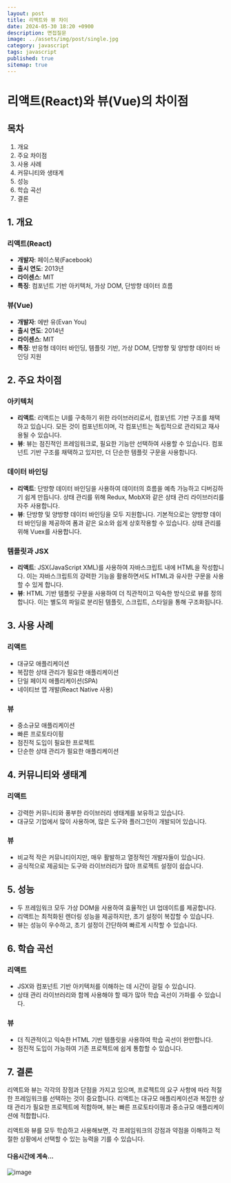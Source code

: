 ```yaml
---
layout: post
title: 리액트와 뷰 차이
date: 2024-05-30 18:20 +0900
description: 면접질문
image: ../assets/img/post/single.jpg
category: javascript
tags: javascript 
published: true
sitemap: true
---
```


# 리액트(React)와 뷰(Vue)의 차이점

## 목차
1. 개요
2. 주요 차이점
3. 사용 사례
4. 커뮤니티와 생태계
5. 성능
6. 학습 곡선
7. 결론

## 1. 개요
### 리액트(React)
- **개발자**: 페이스북(Facebook)
- **출시 연도**: 2013년
- **라이센스**: MIT
- **특징**: 컴포넌트 기반 아키텍처, 가상 DOM, 단방향 데이터 흐름

### 뷰(Vue)
- **개발자**: 에반 유(Evan You)
- **출시 연도**: 2014년
- **라이센스**: MIT
- **특징**: 반응형 데이터 바인딩, 템플릿 기반, 가상 DOM, 단방향 및 양방향 데이터 바인딩 지원

## 2. 주요 차이점
### 아키텍처
- **리액트**: 리액트는 UI를 구축하기 위한 라이브러리로서, 컴포넌트 기반 구조를 채택하고 있습니다. 모든 것이 컴포넌트이며, 각 컴포넌트는 독립적으로 관리되고 재사용될 수 있습니다.
- **뷰**: 뷰는 점진적인 프레임워크로, 필요한 기능만 선택하여 사용할 수 있습니다. 컴포넌트 기반 구조를 채택하고 있지만, 더 단순한 템플릿 구문을 사용합니다.

### 데이터 바인딩
- **리액트**: 단방향 데이터 바인딩을 사용하여 데이터의 흐름을 예측 가능하고 디버깅하기 쉽게 만듭니다. 상태 관리를 위해 Redux, MobX와 같은 상태 관리 라이브러리를 자주 사용합니다.
- **뷰**: 단방향 및 양방향 데이터 바인딩을 모두 지원합니다. 기본적으로는 양방향 데이터 바인딩을 제공하여 폼과 같은 요소와 쉽게 상호작용할 수 있습니다. 상태 관리를 위해 Vuex를 사용합니다.

### 템플릿과 JSX
- **리액트**: JSX(JavaScript XML)를 사용하여 자바스크립트 내에 HTML을 작성합니다. 이는 자바스크립트의 강력한 기능을 활용하면서도 HTML과 유사한 구문을 사용할 수 있게 합니다.
- **뷰**: HTML 기반 템플릿 구문을 사용하여 더 직관적이고 익숙한 방식으로 뷰를 정의합니다. 이는 별도의 파일로 분리된 템플릿, 스크립트, 스타일을 통해 구조화됩니다.

## 3. 사용 사례
### 리액트
- 대규모 애플리케이션
- 복잡한 상태 관리가 필요한 애플리케이션
- 단일 페이지 애플리케이션(SPA)
- 네이티브 앱 개발(React Native 사용)

### 뷰
- 중소규모 애플리케이션
- 빠른 프로토타이핑
- 점진적 도입이 필요한 프로젝트
- 단순한 상태 관리가 필요한 애플리케이션

## 4. 커뮤니티와 생태계
### 리액트
- 강력한 커뮤니티와 풍부한 라이브러리 생태계를 보유하고 있습니다.
- 대규모 기업에서 많이 사용하며, 많은 도구와 플러그인이 개발되어 있습니다.

### 뷰
- 비교적 작은 커뮤니티이지만, 매우 활발하고 열정적인 개발자들이 있습니다.
- 공식적으로 제공되는 도구와 라이브러리가 많아 프로젝트 설정이 쉽습니다.

## 5. 성능
- 두 프레임워크 모두 가상 DOM을 사용하여 효율적인 UI 업데이트를 제공합니다.
- 리액트는 최적화된 렌더링 성능을 제공하지만, 초기 설정이 복잡할 수 있습니다.
- 뷰는 성능이 우수하고, 초기 설정이 간단하여 빠르게 시작할 수 있습니다.

## 6. 학습 곡선
### 리액트
- JSX와 컴포넌트 기반 아키텍처를 이해하는 데 시간이 걸릴 수 있습니다.
- 상태 관리 라이브러리와 함께 사용해야 할 때가 많아 학습 곡선이 가파를 수 있습니다.

### 뷰
- 더 직관적이고 익숙한 HTML 기반 템플릿을 사용하여 학습 곡선이 완만합니다.
- 점진적 도입이 가능하여 기존 프로젝트에 쉽게 통합할 수 있습니다.

## 7. 결론
리액트와 뷰는 각각의 장점과 단점을 가지고 있으며, 프로젝트의 요구 사항에 따라 적절한 프레임워크를 선택하는 것이 중요합니다. 리액트는 대규모 애플리케이션과 복잡한 상태 관리가 필요한 프로젝트에 적합하며, 뷰는 빠른 프로토타이핑과 중소규모 애플리케이션에 적합합니다.

리액트와 뷰를 모두 학습하고 사용해보면, 각 프레임워크의 강점과 약점을 이해하고 적절한 상황에서 선택할 수 있는 능력을 기를 수 있습니다.


#### 다음시간에 계속...
![image](https://github.com/nicejmp1/nicejmp1.github.io/assets/163364733/90a41f22-19d3-4d17-b649-016d5880fa98)